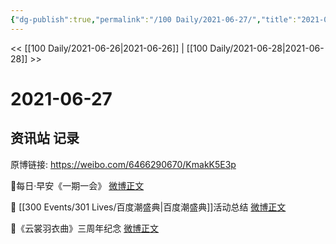 ```yaml
---
{"dg-publish":true,"permalink":"/100 Daily/2021-06-27/","title":"2021-06-27","created":"2023-04-09T22:05:22.274+08:00","updated":"2023-04-09T22:05:40.250+08:00"}
---
```



<< [[100 Daily/2021-06-26\|2021-06-26]] | [[100 Daily/2021-06-28\|2021-06-28]] >>

# 2021-06-27

## 资讯站 记录

原博链接: https://weibo.com/6466290670/KmakK5E3p

💫每日·早安《一期一会》 [微博正文](https://weibo.com/detail/4652623980921846)

💫 [[300 Events/301 Lives/百度潮盛典\|百度潮盛典]]活动总结 [微博正文](https://weibo.com/detail/4652737026068670)

💫《云裳羽衣曲》三周年纪念 [微博正文](https://weibo.com/detail/4652642691450293)
